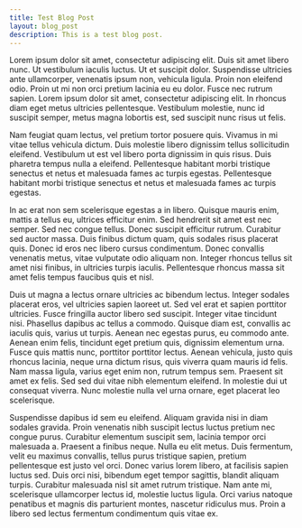 ```yaml
---
title: Test Blog Post
layout: blog_post
description: This is a test blog post.
---
```


Lorem ipsum dolor sit amet, consectetur adipiscing elit. Duis sit amet libero nunc. Ut vestibulum iaculis luctus. Ut et suscipit dolor. Suspendisse ultricies ante ullamcorper, venenatis ipsum non, vehicula ligula. Proin non eleifend odio. Proin ut mi non orci pretium lacinia eu eu dolor. Fusce nec rutrum sapien. Lorem ipsum dolor sit amet, consectetur adipiscing elit. In rhoncus diam eget metus ultricies pellentesque. Vestibulum molestie, nunc id suscipit semper, metus magna lobortis est, sed suscipit nunc risus ut felis.

Nam feugiat quam lectus, vel pretium tortor posuere quis. Vivamus in mi vitae tellus vehicula dictum. Duis molestie libero dignissim tellus sollicitudin eleifend. Vestibulum ut est vel libero porta dignissim in quis risus. Duis pharetra tempus nulla a eleifend. Pellentesque habitant morbi tristique senectus et netus et malesuada fames ac turpis egestas. Pellentesque habitant morbi tristique senectus et netus et malesuada fames ac turpis egestas.

In ac erat non sem scelerisque egestas a in libero. Quisque mauris enim, mattis a tellus eu, ultrices efficitur enim. Sed hendrerit sit amet est nec semper. Sed nec congue tellus. Donec suscipit efficitur rutrum. Curabitur sed auctor massa. Duis finibus dictum quam, quis sodales risus placerat quis. Donec id eros nec libero cursus condimentum. Donec convallis venenatis metus, vitae vulputate odio aliquam non. Integer rhoncus tellus sit amet nisi finibus, in ultricies turpis iaculis. Pellentesque rhoncus massa sit amet felis tempus faucibus quis et nisl.

Duis ut magna a lectus ornare ultricies ac bibendum lectus. Integer sodales placerat eros, vel ultricies sapien laoreet ut. Sed vel erat et sapien porttitor ultricies. Fusce fringilla auctor libero sed suscipit. Integer vitae tincidunt nisi. Phasellus dapibus ac tellus a commodo. Quisque diam est, convallis ac iaculis quis, varius ut turpis. Aenean nec egestas purus, eu commodo ante. Aenean enim felis, tincidunt eget pretium quis, dignissim elementum urna. Fusce quis mattis nunc, porttitor porttitor lectus. Aenean vehicula, justo quis rhoncus lacinia, neque urna dictum risus, quis viverra quam mauris id felis. Nam massa ligula, varius eget enim non, rutrum tempus sem. Praesent sit amet ex felis. Sed sed dui vitae nibh elementum eleifend. In molestie dui ut consequat viverra. Nunc molestie nulla vel urna ornare, eget placerat leo scelerisque.

Suspendisse dapibus id sem eu eleifend. Aliquam gravida nisi in diam sodales gravida. Proin venenatis nibh suscipit lectus luctus pretium nec congue purus. Curabitur elementum suscipit sem, lacinia tempor orci malesuada a. Praesent a finibus neque. Nulla eu elit metus. Duis fermentum, velit eu maximus convallis, tellus purus tristique sapien, pretium pellentesque est justo vel orci. Donec varius lorem libero, at facilisis sapien luctus sed. Duis orci nisi, bibendum eget tempor sagittis, blandit aliquam turpis. Curabitur malesuada nisl sit amet rutrum tristique. Nam ante mi, scelerisque ullamcorper lectus id, molestie luctus ligula. Orci varius natoque penatibus et magnis dis parturient montes, nascetur ridiculus mus. Proin a libero sed lectus fermentum condimentum quis vitae ex.